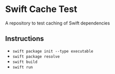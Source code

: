 # Swift Cache Test

A repository to test caching of Swift dependencies

## Instructions

- `swift package init --type executable`
- `swift package resolve`
- `swift build`
- `swift run`
